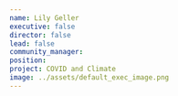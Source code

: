 ```yaml
---
name: Lily Geller
executive: false
director: false
lead: false
community_manager:   
position:  
project: COVID and Climate
image: ../assets/default_exec_image.png
---
```

